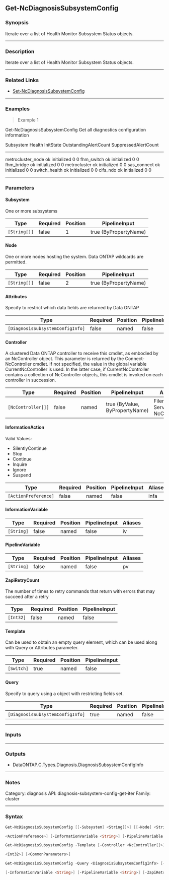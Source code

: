 Get-NcDiagnosisSubsystemConfig
------------------------------

### Synopsis
Iterate over a list of Health Monitor Subsystem Status objects.

---

### Description

Iterate over a list of Health Monitor Subsystem Status objects.

---

### Related Links
* [Set-NcDiagnosisSubsystemConfig](Set-NcDiagnosisSubsystemConfig)

---

### Examples
> Example 1

Get-NcDiagnosisSubsystemConfig
Get all diagnostics configuration information

Subsystem                 Health               InitState                 OutstandingAlertCount     SuppressedAlertCount
---------                 ------               ---------                 ---------------------     --------------------
metrocluster_node         ok                   initialized                                   0                        0
fhm_switch                ok                   initialized                                   0                        0
fhm_bridge                ok                   initialized                                   0                        0
metrocluster              ok                   initialized                                   0                        0
sas_connect               ok                   initialized                                   0                        0
switch_health             ok                   initialized                                   0                        0
cifs_ndo                  ok                   initialized                                   0                        0

---

### Parameters
#### **Subsystem**
One or more subsystems

|Type        |Required|Position|PipelineInput        |
|------------|--------|--------|---------------------|
|`[String[]]`|false   |1       |true (ByPropertyName)|

#### **Node**
One or more nodes hosting the system.  Data ONTAP wildcards are permitted.

|Type        |Required|Position|PipelineInput        |
|------------|--------|--------|---------------------|
|`[String[]]`|false   |2       |true (ByPropertyName)|

#### **Attributes**
Specify to restrict which data fields are returned by Data ONTAP

|Type                            |Required|Position|PipelineInput|
|--------------------------------|--------|--------|-------------|
|`[DiagnosisSubsystemConfigInfo]`|false   |named   |false        |

#### **Controller**
A clustered Data ONTAP controller to receive this cmdlet, as embodied by an NcController object.  This parameter is returned by the Connect-NcController cmdlet.  If not specified, the value in the global variable CurrentNcController is used.  In the latter case, if CurrentNcController contains a collection of NcController objects, this cmdlet is invoked on each controller in succession.

|Type              |Required|Position|PipelineInput                 |Aliases                          |
|------------------|--------|--------|------------------------------|---------------------------------|
|`[NcController[]]`|false   |named   |true (ByValue, ByPropertyName)|Filer<br/>Server<br/>NcController|

#### **InformationAction**

Valid Values:

* SilentlyContinue
* Stop
* Continue
* Inquire
* Ignore
* Suspend

|Type                |Required|Position|PipelineInput|Aliases|
|--------------------|--------|--------|-------------|-------|
|`[ActionPreference]`|false   |named   |false        |infa   |

#### **InformationVariable**

|Type      |Required|Position|PipelineInput|Aliases|
|----------|--------|--------|-------------|-------|
|`[String]`|false   |named   |false        |iv     |

#### **PipelineVariable**

|Type      |Required|Position|PipelineInput|Aliases|
|----------|--------|--------|-------------|-------|
|`[String]`|false   |named   |false        |pv     |

#### **ZapiRetryCount**
The number of times to retry commands that return with errors that may succeed after a retry

|Type     |Required|Position|PipelineInput|
|---------|--------|--------|-------------|
|`[Int32]`|false   |named   |false        |

#### **Template**
Can be used to obtain an empty query element, which can be used along with Query or Attributes parameter.

|Type      |Required|Position|PipelineInput|
|----------|--------|--------|-------------|
|`[Switch]`|true    |named   |false        |

#### **Query**
Specify to query using a object with restricting fields set.

|Type                            |Required|Position|PipelineInput|
|--------------------------------|--------|--------|-------------|
|`[DiagnosisSubsystemConfigInfo]`|true    |named   |false        |

---

### Inputs

---

### Outputs
* DataONTAP.C.Types.Diagnosis.DiagnosisSubsystemConfigInfo

---

### Notes
Category: diagnosis
API: diagnosis-subsystem-config-get-iter
Family: cluster

---

### Syntax
```PowerShell
Get-NcDiagnosisSubsystemConfig [[-Subsystem] <String[]>] [[-Node] <String[]>] [-Attributes <DiagnosisSubsystemConfigInfo>] [-Controller <NcController[]>] [-InformationAction 
```
```PowerShell
<ActionPreference>] [-InformationVariable <String>] [-PipelineVariable <String>] [-ZapiRetryCount <Int32>] [<CommonParameters>]
```
```PowerShell
Get-NcDiagnosisSubsystemConfig -Template [-Controller <NcController[]>] [-InformationAction <ActionPreference>] [-InformationVariable <String>] [-PipelineVariable <String>] [-ZapiRetryCount 
```
```PowerShell
<Int32>] [<CommonParameters>]
```
```PowerShell
Get-NcDiagnosisSubsystemConfig -Query <DiagnosisSubsystemConfigInfo> [-Attributes <DiagnosisSubsystemConfigInfo>] [-Controller <NcController[]>] [-InformationAction <ActionPreference>] 
```
```PowerShell
[-InformationVariable <String>] [-PipelineVariable <String>] [-ZapiRetryCount <Int32>] [<CommonParameters>]
```

